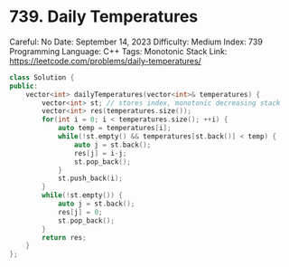 # 739. Daily Temperatures

Careful: No
Date: September 14, 2023
Difficulty: Medium
Index: 739
Programming Language: C++
Tags: Monotonic Stack
Link: https://leetcode.com/problems/daily-temperatures/

```cpp
class Solution {
public:
    vector<int> dailyTemperatures(vector<int>& temperatures) {
        vector<int> st; // stores index, monotonic decreasing stack
        vector<int> res(temperatures.size());
        for(int i = 0; i < temperatures.size(); ++i) {
            auto temp = temperatures[i];
            while(!st.empty() && temperatures[st.back()] < temp) {
                auto j = st.back();
                res[j] = i-j;
                st.pop_back();
            }
            st.push_back(i);
        }
        while(!st.empty()) {
            auto j = st.back();
            res[j] = 0;
            st.pop_back();
        }
        return res;
    }
};
```